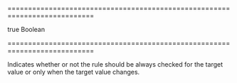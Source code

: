 ===========================================================================
<!--default-->true<!--/default-->
<!--type-->Boolean<!--/type-->
===========================================================================

<!--shortDescription-->
Indicates whether or not the rule should be always checked for the target value or only when the target value changes.
<!--/shortDescription-->

<!--fullDescription-->

<!--/fullDescription-->